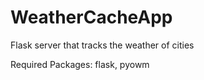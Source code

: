 # WeatherCacheApp
 Flask server that tracks the weather of cities

Required Packages: 
    flask,
    pyowm
